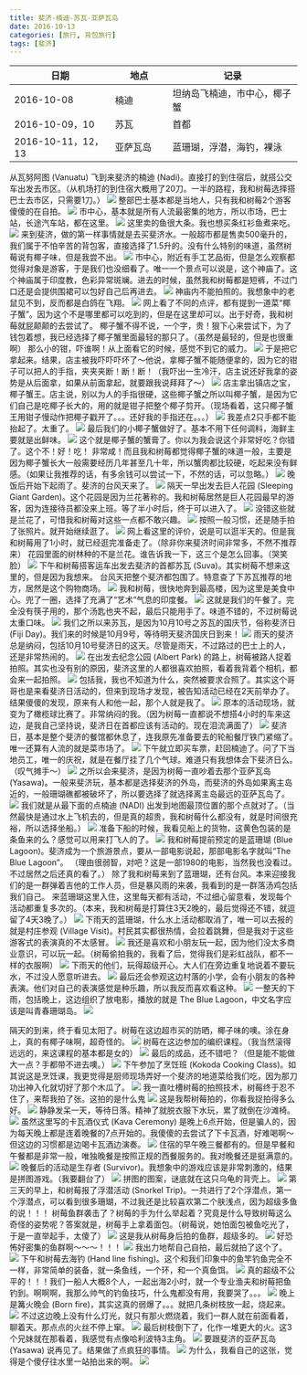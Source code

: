 ```yaml
---
title: 斐济-楠迪-苏瓦-亚萨瓦岛
date: 2016-10-13
categories: [旅行, 背包旅行]
tags: [斐济]    
---
```







<table width="100%" border="0" cellspacing="0" cellpadding="0" class="table">
  <thead>
  <tr>
<th width="35%">日期</th>
<th width="20%">地点</th>
<th width="45%">记录</th>
  </tr>
  </thead>
  <tbody>

  <tr>
<td>2016-10-08</td>
<td>楠迪</td>
<td>坦纳岛飞楠迪，市中心，椰子蟹</td>
  </tr>
  <tr>
<td>2016-10-09，10</td>
<td>苏瓦</td>
<td>首都</td>
  </tr>
  <tr>
<td>2016-10-11，12，13</td>
<td>亚萨瓦岛</td>
<td>蓝珊瑚，浮潜，海钓，裸泳</td>
  </tr>
  </tbody>
</table>



从瓦努阿图 (Vanuatu) 飞到来斐济的楠迪 (Nadi)。直接打的到住宿后，就搭公交车出发去市区。（从机场打的到住宿大概用了20刀。一半的路程，我和树莓选择搭巴士去市区，只需要1刀。）
![](/portfolio/2016_10/fullsize/2016_10_16_p1.jpg)
整部巴士基本都是当地人，只有我和树莓2个游客傻傻的在自拍。
![](/portfolio/2016_10/fullsize/2016_10_16_p2.jpg)
市中心，基本就是所有人流最密集的地方，所以市场，巴士站，长途汽车站，都在这里。
![](/portfolio/2016_10/fullsize/2016_10_16_p3.jpg)
这里卖的鱼很大条。我也想买条红衫鱼煮来吃。
![](/portfolio/2016_10/fullsize/2016_10_16_p4.jpg)
来到斐济，做的第一样事情就是去买斐济水。一般超市都是售卖500毫升的，我们属于不怕辛苦的背包客，直接选择了1.5升的。没有什么特别的味道，虽然树莓说有椰子味，但是我尝不出。
![](/portfolio/2016_10/fullsize/2016_10_16_p5.jpg)
市中心，附近有手工艺品街，但是怎么观察都觉得对象是游客，于是我们也没细看了。唯一一个景点可以说是，这个神庙了。这个神庙属于印度教，色彩异常斑斓。进去的时候，虽然我和树莓都是短裤，不过门口还是会提供围裙可以包好自己后再进去。
![](/portfolio/2016_10/fullsize/2016_10_16_p6.jpg)
神庙内不能拍照的。我想象中的老鼠见不到，反而都是白鸽在飞翔。
![](/portfolio/2016_10/fullsize/2016_10_16_p7.jpg)
网上看了不同的点评，都有提到一道菜“椰子蟹”。因为这个不是哪里都可以吃到的，但是在这里却可以。出于好奇，我和树莓就屁颠颠的去尝试了。
椰子蟹不得不说，一个字，贵！狠下心来尝试下，为了钱包着想，我已经选择了椰子蟹里面最轻的那只了。（虽然是最轻的，但是也很重啊）
那么小的钳，吓谁啊！从上面看它的时候，感觉不到它的威力。
![](/portfolio/2016_10/fullsize/2016_10_16_p8.jpg)
于是把它拿起来。结果，店主被我吓吓吓坏了～他说，拿椰子蟹不能随便拿的，因为它的钳子可以把人的手指，夹夹夹断！断！断！（我吓出一生冷汗，店主说还好我拿的姿势是从后面拿，如果从前面拿起，就要跟我说拜拜了～）
![](/portfolio/2016_10/fullsize/2016_10_16_p9.jpg)
店主拿出镇店之宝，椰子蟹王。店主说，别以为人的手指很硬，这些椰子蟹之所以叫椰子蟹，是因为它们自己是吃椰子长大的，用的就是钳子把整个椰子剪开。（现场看着，这只椰子蟹王用钳子慢动作把椰子戳开了。。。还好我的手指还在。。。）
![](/portfolio/2016_10/fullsize/2016_10_16_p10.jpg)
我差点2只手都不能抬起了。太重了。
![](/portfolio/2016_10/fullsize/2016_10_16_p11.jpg)
最后我们的小椰子蟹做好了。基本不用下任何调料，海鲜主要就是出鲜味。
![](/portfolio/2016_10/fullsize/2016_10_16_p12.jpg)
这个就是椰子蟹的蟹膏了。你以为我会说这个非常好吃？你错了。这个不！好！吃！ 非常咸！而且我和树莓都觉得椰子蟹的味道一般，主要是因为椰子蟹长大一般需要经历几年甚至几十年，所以蟹肉都比较硬，吃起来没有鲜感。（如果让我推荐的话，有多余钱可以尝试一下，不然的话，可以忽略。）
![](/portfolio/2016_10/fullsize/2016_10_16_p13.jpg)
晚饭后开始下起雨了。斐济的台风天来了。
![](/portfolio/2016_10/fullsize/2016_10_16_p14.jpg)
隔天一早出发去巨人花园 (Sleeping Giant Garden)。这个花园是因为兰花著称的。我和树莓居然是巨人花园最早的游客，因为连接待员都没来上班。等了半小时后，终于可以进入了。
![](/portfolio/2016_10/fullsize/2016_10_16_p15.jpg)
没错这些就是兰花了，可惜我和树莓对这些一点都不敢兴趣。
![](/portfolio/2016_10/fullsize/2016_10_16_p16.jpg)
按照一般习惯，还是随手拍了张照片。就开始继续逛了。
![](/portfolio/2016_10/fullsize/2016_10_16_p17.jpg)
网上看这里的评价，说是可以逛半天的。但是我和树莓用了1小时，就已经逛完准备走了。（除非你来斐济时间非常多，不然不推荐来）
花园里面的树林种的不是兰花。谁告诉我一下，这三个是怎么回事。（哭笑脸）
![](/portfolio/2016_10/fullsize/2016_10_16_p18.jpg)
下午和树莓搭客运车出发去斐济的首都苏瓦 (Suva)。其实树莓不想来这里的，但是因为我想来。
台风天把整个斐济都包围了。特意查了下苏瓦推荐的地方，居然是这个购物商场。
![](/portfolio/2016_10/fullsize/2016_10_16_p20.jpg)
我和树莓，很快地奔到最高楼，因为这里是美食中心。兜了一圈，选择了充满了“艺术”气息的印度餐。
![](/portfolio/2016_10/fullsize/2016_10_16_p21.jpg)
这就是我们的午餐了。完全没有筷子用的，那个汤匙也夹不起，最后只能用手了。味道不错的，不过树莓说太重口味。
![](/portfolio/2016_10/fullsize/2016_10_16_p22.jpg)
我们之所以来苏瓦，是因为10月10号之苏瓦的国庆节，俗称斐济日 (Fiji Day)。我们来的时候是10月9号，等待明天斐济国庆日到来！
![](/portfolio/2016_10/fullsize/2016_10_16_p23.jpg)
雨天的斐济总是纳闷，包括10月10号斐济日的这天。尽管是雨天，不过路过的巴士上的人，还是非常热闹的。
![](/portfolio/2016_10/fullsize/2016_10_16_p24.jpg)
在出发去纪念公园 (Albert Park) 的路上，树莓被路人捉着拍照。其实也没有别的原因，斐济这里的人都很喜欢拍照，看着我背着个相机，都会来一起拍照。
![](/portfolio/2016_10/fullsize/2016_10_16_p25.jpg)
包括我，我也不知道为什么，突然被要求合照了。其实这个哥哥也是来看斐济日活动的，但来到现场才发现，被告知活动已经在2天前举办了。结果傻傻的发现，原来有人和他一起，那个人就是我了。
![](/portfolio/2016_10/fullsize/2016_10_16_p26.jpg)
原本的活动现场，就变为了橄榄球比赛了。非常纳闷的我。（因为树莓一直都说不想搭4小时的车来这边，是我自己坚持说，斐济日在首都应该有活动的。现在泪流满面了）
![](/portfolio/2016_10/fullsize/2016_10_16_p27.jpg)
斐济日，基本是整个斐济的餐馆都休息了，连我原先准备要去的轮船餐厅铁门紧缩了。唯一还算有人流的就是菜市场了。
![](/portfolio/2016_10/fullsize/2016_10_16_p28.jpg)
下午就立即买车票，赶回楠迪了。问了下当地员工，唯一的庆祝，就是在餐厅挂了几个气球。难道只有我想体会下斐济日么。（叹气摊手～）
![](/portfolio/2016_10/fullsize/2016_10_16_p29.jpg)
之所以会来斐济，是因为树莓一直吵着去那个亚萨瓦岛 (Yasawa)。一般来斐济玩，基本都是选择斐济的外岛，而斐济的外岛如果离主岛近的，一般珊瑚礁都被破坏了，所以要选择了就选择离主岛最远的亚萨瓦岛了。
![](/portfolio/2016_10/fullsize/2016_10_16_p31.jpg)
我们就是从最下面的点楠迪 (NADI) 出发到地图最顶位置的那个点就对了。（当然最快是通过水上飞机去的，但是真的超贵，我和树莓什么都没有，就是时间很充裕，所以选择坐船。）
![](/portfolio/2016_10/fullsize/2016_10_16_p32.jpg)
准备下船的时候，我看见船上的货物，这黄色包装的是条鱼来的么？感觉可以用来打飞人的了。
![](/portfolio/2016_10/fullsize/2016_10_16_p33.jpg)
我和树莓提前预定的是蓝珊瑚 (Blue Lagoon)。斐济成为一个旅游景点，要从一部电影说起，那部电影名字就叫“The Blue Lagoon”。 （理由很弱智，对吧？这是一部1980的电影，当然我也没看过。不过居然之后还真的看了。）
除了我和树莓来到了蓝珊瑚，还有台风。本来迎接我们的是一群弹着吉他的工作人员，但是暴风雨的来袭，我看到的是一群落汤鸡包括我们自己。
来蓝珊瑚这里入住，这里每天都有活动，不过细心留意看，发现每个活动都重复多次的。（本来，我和树莓是打算住3天2晚的，最后觉得还不错，就逗留了4天3晚了。）
![](/portfolio/2016_10/fullsize/2016_10_16_p34.jpg)
下雨天的蓝珊瑚，什么水上活动都取消了，唯一可以去报的就是村庄参观 (Village Visit)。村民其实都很热情，会拉着跳舞，但是我对于这些游客式的表演真的不太感冒。
![](/portfolio/2016_10/fullsize/2016_10_16_p35.jpg)
我还是喜欢和小朋友玩一起，因为他们没太多商业意识，可以玩一起。（树莓偷拍我的，我看了后，觉得我们是彩虹战队，都不一样的衣服啊）
![](/portfolio/2016_10/fullsize/2016_10_16_p38.jpg)
下雨天的他们，玩得超级开心。大人们在旁边重复地说着不要玩水，不过没人愿意听进去。
![](/portfolio/2016_10/fullsize/2016_10_16_p36.jpg)
最后还会参观这边村落的小学，会有小朋友的各种表演。他们对自己的表演感觉是种乐趣，所以我反而喜欢看这种。
![](/portfolio/2016_10/fullsize/2016_10_16_p37.jpg)
一整天的下雨，包括晚上，这边组织了放电影，播放的就是 The Blue Lagoon，中文名字应该是叫青春珊瑚岛。
![](/portfolio/2016_10/fullsize/2016_10_16_p39.jpg)

隔天的到来，终于看见太阳了。树莓在这边超市买的防晒，椰子味的噢。涂在身上，真的有椰子味啊，超奇怪的。
![](/portfolio/2016_10/fullsize/2016_10_16_p41.jpg)
树莓在这边参加的编织课程。（我当然滚得远远的，来这课程的基本都是女的）
![](/portfolio/2016_10/fullsize/2016_10_16_p42.jpg)
最后的成品，还不错吧？（但是能不能做大一点？手都带不进去噢。）
![](/portfolio/2016_10/fullsize/2016_10_16_p43.jpg)
下午参加了烹饪班 (Kokoda Cooking Class)。如其说这是烹饪课，我更觉得是厨师现场弄好一个斐济的地道菜给我们吃，因为那刀功出神入化就切好了那个木瓜了。
![](/portfolio/2016_10/fullsize/2016_10_16_p40.jpg)
我一直吐槽树莓的拍照技术，树莓终于忍不住了，来帮我拍了张。这拍的是什么鬼
![](/portfolio/2016_10/fullsize/2016_10_16_p44.jpg)
这是我帮树莓拍的，你看我捉拍得多么好。
![](/portfolio/2016_10/fullsize/2016_10_16_p45.jpg)
静静发呆一天，等待日落。精神了就脱衣服下水玩，累了就倒在沙滩椅。
![](/portfolio/2016_10/fullsize/2016_10_16_p46.jpg)
虽然这里写的卡瓦酒仪式 (Kava Ceremony) 是晚上6点开始，但是骗人的，因为每天晚上都是连着晚餐的7点开始的。我傻傻的去尝试了下卡瓦酒，好难喝啊～但这边的习惯都是边喝卡瓦酒边演奏。
![](/portfolio/2016_10/fullsize/2016_10_16_p47.jpg)
住宿的早午晚三餐都有的。但是早餐和午餐都是非常一般，唯独晚餐是按照正规的西餐服务的。我对晚餐还是挺满意的。
![](/portfolio/2016_10/fullsize/2016_10_16_p48.jpg)
晚餐后的活动是生存者 (Survivor)。我想象中的游戏应该是非常刺激的，结果是拼图游戏。（我要翻台了）
![](/portfolio/2016_10/fullsize/2016_10_16_p49.jpg)
拼图的图案，谜底就在这只乌龟的背壳上。
![](/portfolio/2016_10/fullsize/2016_10_16_p50.jpg)
第三天的早上，和树莓报了浮潜活动 (Snorkel Trip)。一共进行了2个浮潜点，第一个浮潜点，可以看到很多珊瑚，不过我还是比较喜欢第二个肤浅点，因为超级多鱼的说！！！
树莓鱼群袭击了？树莓的手为什么举起着？究竟是什么导致树莓这么奇怪的姿势呢？答案就是，树莓手上拿着面包。（树莓说，她怕面包被鱼吃光了，于是一直举起手，太傻了）
![](/portfolio/2016_10/fullsize/2016_10_16_p51.gif.jpg)
这是我从树莓身后拍的鱼群，超级多的。
![](/portfolio/2016_10/fullsize/2016_10_16_p52.jpg)
好恐怖好密集的鱼群啊～～～！！！
![](/portfolio/2016_10/fullsize/2016_10_16_p53.gif.jpg)
我出力地帮自己自拍，最后就拍了这个了。
![](/portfolio/2016_10/fullsize/2016_10_16_p54.jpg)
下午和树莓去海钓 (Hand line fishing)。这个和我们印象中的鱼竿钓鱼完全不一样，非常简单的装备，就一条鱼线，一个环，和一个真鱼饵。
![](/portfolio/2016_10/fullsize/2016_10_16_p55.jpg)
真的超级不公平的！！！我们一船人大概8个人，一起出海2小时，就一个专业渔夫和树莓把鱼钓到。啊啊啊，我那么帅气的钓鱼技巧，什么鬼都没有用，我要哭了。。。
![](/portfolio/2016_10/fullsize/2016_10_16_p56.gif.jpg)
晚上是篝火晚会 (Born fire)，其实这真的弱爆了。。。就把几条树枝放一起，烧起来。
![](/portfolio/2016_10/fullsize/2016_10_16_p57.jpg)
不过这边晚上没有什么灯光，就只有那火燃烧着，我们一群人就在前面看着，聊着天。那点点的火丝不停上窜。
![](/portfolio/2016_10/fullsize/2016_10_16_p58.jpg)
最后树枝倒下了，化作一堆更大的火。这3个兄妹就在那看着，我感觉有点像哈利波特3主角。
![](/portfolio/2016_10/fullsize/2016_10_16_p59.jpg)
要跟斐济的亚萨瓦岛 (Yasawa) 说再见了。结果做了点疯狂的事情。
![](/portfolio/2016_10/fullsize/2016_10_16_p60.jpg)
为什么，我看自己的这张，觉得是个傻仔往水里一站拍出来的啊。
![](/portfolio/2016_10/fullsize/2016_10_16_p61.jpg)







